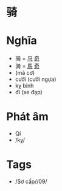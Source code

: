 # 骑

# Nghĩa
* 骑 = [马](马.md) [奇](奇.md)
* 骑 = [馬](馬.md) [奇](奇.md)
* (mã cơ)
* cưỡi (cưỡi ngựa)
* kỵ binh
* đi (xe đạp)

# Phát âm
* Qí
*  /kỵ/

# Tags
* /Sơ cấp//09/

<script>window.HANZI_FIELD='骑';</script>
